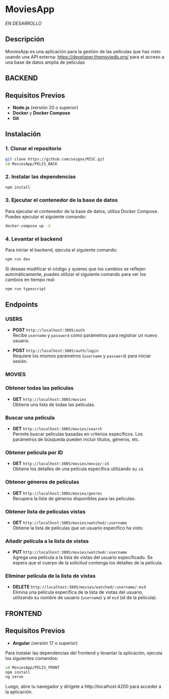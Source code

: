 # MoviesApp
*EN DESARROLLO*
## Descripción
MoviesApp es una aplicación para la gestión de las películas que has visto usando una API externa: https://developer.themoviedb.org/ para el acceso a una base de datos amplia de peliculas

## BACKEND
## Requisitos Previos
- **Node.js** (versión 20 o superior)
- **Docker** y **Docker Compose**
- **Git**

## Instalación

### 1. Clonar el repositorio
```bash
git clone https://github.com/sezgox/MISC.git
cd MoviesApp/PELIS_BACK
```
### 2. Instalar las dependencias
```bash
npm install
```
### 3. Ejecutar el contenedor de la base de datos
Para ejecutar el contenedor de la base de datos, utiliza Docker Compose. Puedes ejecutar el siguiente comando:

```bash
docker-compose up -d
```
### 4. Levantar el backend
Para iniciar el backend, ejecuta el siguiente comando:

```bash
npm run dev
```
Si deseas modificar el código y quieres que los cambios se reflejen automáticamente, puedes utilizar el siguiente comando para ver los cambios en tiempo real:
```bash
npm run typescript
```
## Endpoints

### USERS
- **POST** `http://localhost:3005/auth`  
  Recibe `username` y `password` como parámetros para registrar un nuevo usuario.

- **POST** `http://localhost:3005/auth/login`  
  Requiere los mismos parámetros (`username` y `password`) para iniciar sesión.

### MOVIES

### Obtener todas las películas
- **GET** `http://localhost:3005/movies`  
  Obtiene una lista de todas las películas.

### Buscar una película
- **GET** `http://localhost:3005/movies/search`  
  Permite buscar películas basadas en criterios específicos. Los parámetros de búsqueda pueden incluir títulos, géneros, etc.

### Obtener película por ID
- **GET** `http://localhost:3005/movies/movie/:id`  
  Obtiene los detalles de una película específica utilizando su `id`. 

### Obtener géneros de películas
- **GET** `http://localhost:3005/movies/genres`  
  Recupera la lista de géneros disponibles para las películas.

### Obtener lista de películas vistas
- **GET** `http://localhost:3005/movies/watched/:username`  
  Obtiene la lista de películas que un usuario específico ha visto.

### Añadir película a la lista de vistas
- **PUT** `http://localhost:3005/movies/watched/:username`  
  Agrega una película a la lista de vistas del usuario especificado. Se espera que el cuerpo de la solicitud contenga los detalles de la película.

### Eliminar película de la lista de vistas
- **DELETE** `http://localhost:3005/movies/watched/:username/:mid`  
  Elimina una película específica de la lista de vistas del usuario, utilizando su nombre de usuario (`username`) y el `mid` (id de la película).




## FRONTEND
## Requisitos Previos
- **Angular** (versión 17 o superior)
  
Para instalar las dependencias del frontend y levantar la aplicación, ejecuta los siguientes comandos:

```bash
cd MoviesApp/PELIS_FRONT
npm install
ng serve
```
Luego, abre tu navegador y dirígete a http://localhost:4200 para acceder a la aplicación.
